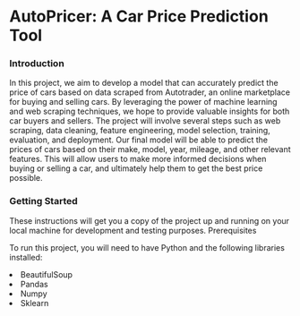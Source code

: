 # AutoPricer: A Car Price Prediction Tool
 
### Introduction

In this project, we aim to develop a model that can accurately predict the price of cars based on data scraped from Autotrader, an online marketplace for buying and selling cars. By leveraging the power of machine learning and web scraping techniques, we hope to provide valuable insights for both car buyers and sellers. The project will involve several steps such as web scraping, data cleaning, feature engineering, model selection, training, evaluation, and deployment. Our final model will be able to predict the prices of cars based on their make, model, year, mileage, and other relevant features. This will allow users to make more informed decisions when buying or selling a car, and ultimately help them to get the best price possible.

### Getting Started

These instructions will get you a copy of the project up and running on your local machine for development and testing purposes.
Prerequisites

To run this project, you will need to have Python and the following libraries installed:

<li>BeautifulSoup</li>
<li>Pandas</li>
<li>Numpy</li>
<li>Sklearn</li>